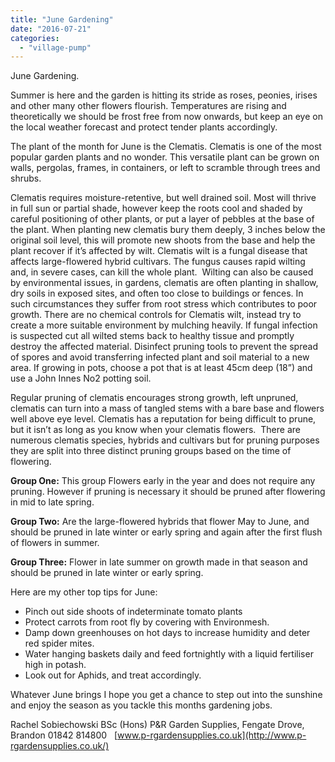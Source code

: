 ```yaml
---
title: "June Gardening"
date: "2016-07-21"
categories: 
  - "village-pump"
---
```


June Gardening.

Summer is here and the garden is hitting its stride as roses, peonies, irises and other many other flowers flourish. Temperatures are rising and theoretically we should be frost free from now onwards, but keep an eye on the local weather forecast and protect tender plants accordingly.

The plant of the month for June is the Clematis. Clematis is one of the most popular garden plants and no wonder. This versatile plant can be grown on walls, pergolas, frames, in containers, or left to scramble through trees and shrubs.

Clematis requires moisture-retentive, but well drained soil. Most will thrive in full sun or partial shade, however keep the roots cool and shaded by careful positioning of other plants, or put a layer of pebbles at the base of the plant. When planting new clematis bury them deeply, 3 inches below the original soil level, this will promote new shoots from the base and help the plant recover if it’s affected by wilt. Clematis wilt is a fungal disease that affects large-flowered hybrid cultivars. The fungus causes rapid wilting and, in severe cases, can kill the whole plant.  Wilting can also be caused by environmental issues, in gardens, clematis are often planting in shallow, dry soils in exposed sites, and often too close to buildings or fences. In such circumstances they suffer from root stress which contributes to poor growth. There are no chemical controls for Clematis wilt, instead try to create a more suitable environment by mulching heavily. If fungal infection is suspected cut all wilted stems back to healthy tissue and promptly destroy the affected material. Disinfect pruning tools to prevent the spread of spores and avoid transferring infected plant and soil material to a new area. If growing in pots, choose a pot that is at least 45cm deep (18”) and use a John Innes No2 potting soil.

Regular pruning of clematis encourages strong growth, left unpruned, clematis can turn into a mass of tangled stems with a bare base and flowers well above eye level. Clematis has a reputation for being difficult to prune, but it isn’t as long as you know when your clematis flowers.  There are numerous clematis species, hybrids and cultivars but for pruning purposes they are split into three distinct pruning groups based on the time of flowering.

**Group One:** This group Flowers early in the year and does not require any pruning. However if pruning is necessary it should be pruned after flowering in mid to late spring.

**Group Two:** Are the large-flowered hybrids that flower May to June, and should be pruned in late winter or early spring and again after the first flush of flowers in summer.

**Group Three:** Flower in late summer on growth made in that season and should be pruned in late winter or early spring.

Here are my other top tips for June:

- Pinch out side shoots of indeterminate tomato plants
- Protect carrots from root fly by covering with Environmesh.
- Damp down greenhouses on hot days to increase humidity and deter red spider mites.
- Water hanging baskets daily and feed fortnightly with a liquid fertiliser high in potash.
- Look out for Aphids, and treat accordingly.

Whatever June brings I hope you get a chance to step out into the sunshine and enjoy the season as you tackle this months gardening jobs.

Rachel Sobiechowski BSc (Hons) P&R Garden Supplies, Fengate Drove, Brandon 01842 814800   [www.p-rgardensupplies.co.uk](http://www.p-rgardensupplies.co.uk/)
